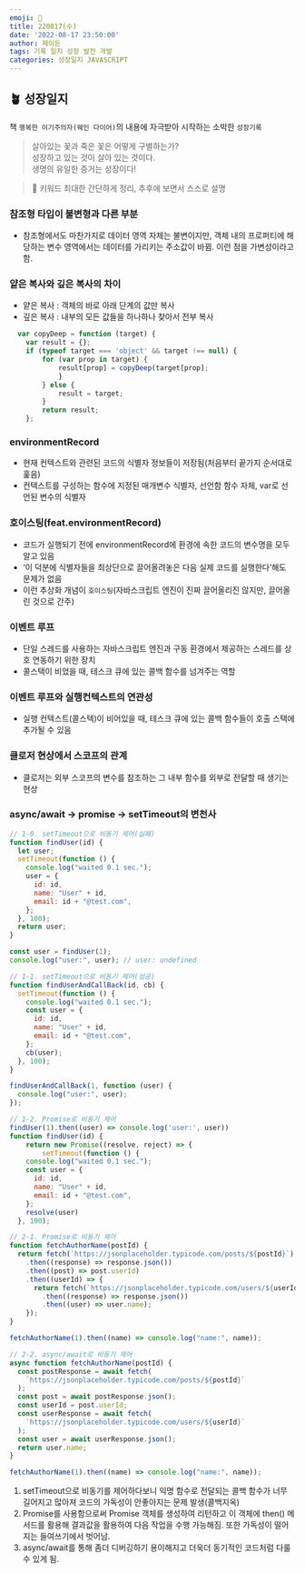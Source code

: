 ```yaml
---
emoji: 🌱
title: 220817(수)
date: '2022-08-17 23:50:00'
author: 제이든
tags: 기록 일지 성장 발전 개발
categories: 성장일지 JAVASCRIPT
---
```


## 🪴 성장일지

책 `행복한 이기주의자(웨인 다이어)`의 내용에 자극받아 시작하는 소박한 `성장기록`

> 살아있는 꽃과 죽은 꽃은 어떻게 구별하는가?<br/>
> 성장하고 있는 것이 살아 있는 것이다.<br/>
> 생명의 유일한 증거는 성장이다!

> 🌳 키워드
> 최대한 간단하게 정리, 추후에 보면서 스스로 설명

### 참조형 타입이 불변형과 다른 부분

- 참조형에서도 마찬가지로 데이터 영역 자체는 불변이지만, 객체 내의 프로퍼티에 해당하는 변수 영역에서는 데이터를 가리키는 주소값이 바뀜. 이런 점을 가변성이라고 함.

### 얕은 복사와 깊은 복사의 차이

- 얕은 복사 : 객체의 바로 아래 단계의 값만 복사
- 깊은 복사 : 내부의 모든 값들을 하나하나 찾아서 전부 복사

```js
  var copyDeep = function (target) {
  	var result = {};
  	if (typeof target === 'object' && target !== null) {
  		for (var prop in target) {
  			result[prop] = copyDeep(target[prop];
  			}
  		} else {
  			result = target;
  		}
  		return result;
  	};
```

### environmentRecord

- 현재 컨텍스트와 관련된 코드의 식별자 정보들이 저장됨(처음부터 끝가지 순서대로 훑음)
- 컨텍스트를 구성하는 함수에 지정된 매개변수 식별자, 선언함 함수 자체, var로 선언된 변수의 식별자

### 호이스팅(feat.environmentRecord)

- 코드가 실행되기 전에 environmentRecord에 환경에 속한 코드의 변수명을 모두 알고 있음
- ‘이 덕분에 식별자들을 최상단으로 끌어올려놓은 다음 실제 코드를 실행한다’해도 문제가 없음
- 이런 추상화 개념이 `호이스팅`(자바스크립트 엔진이 진짜 끌어올리진 않지만, 끌어올린 것으로 간주)

### 이벤트 루프

- 단일 스레드를 사용하는 자바스크립트 엔진과 구동 환경에서 제공하는 스레드를 상호 연동하기 위한 장치
- 콜스택이 비었을 때, 테스크 큐에 있는 콜백 함수를 넘겨주는 역할

### 이벤트 루프와 실행컨텍스트의 연관성

- 실행 컨텍스트(콜스텍)이 비어있을 때, 테스크 큐에 있는 콜백 함수들이 호출 스택에 추가될 수 있음

### 클로저 현상에서 스코프의 관계

- 클로저는 외부 스코프의 변수를 참조하는 그 내부 함수를 외부로 전달할 때 생기는 현상

### **async/await -> promise -> setTimeout의 변천사**

```js
// 1-0. setTimeout으로 비동기 제어(실패)
function findUser(id) {
  let user;
  setTimeout(function () {
    console.log("waited 0.1 sec.");
    user = {
      id: id,
      name: "User" + id,
      email: id + "@test.com",
    };
  }, 100);
  return user;
}

const user = findUser(1);
console.log("user:", user); // user: undefined

// 1-1. setTimeout으로 비동기 제어(성공)
function findUserAndCallBack(id, cb) {
  setTimeout(function () {
    console.log("waited 0.1 sec.");
    const user = {
      id: id,
      name: "User" + id,
      email: id + "@test.com",
    };
    cb(user);
  }, 100);
}

findUserAndCallBack(1, function (user) {
  console.log("user:", user);
});

// 1-2. Promise로 비동기 제어
findUser(1).then((user) => console.log('user:', user))
function findUser(id) {
	return new Promise((resolve, reject) => {
		setTimeout(function () {
    console.log("waited 0.1 sec.");
    const user = {
      id: id,
      name: "User" + id,
      email: id + "@test.com",
    };
    resolve(user)
  }, 100);

// 2-1. Promise로 비동기 제어
function fetchAuthorName(postId) {
  return fetch(`https://jsonplaceholder.typicode.com/posts/${postId}`)
    .then((response) => response.json())
    .then((post) => post.userId)
    .then((userId) => {
      return fetch(`https://jsonplaceholder.typicode.com/users/${userId}`)
        .then((response) => response.json())
        .then((user) => user.name);
    });
}

fetchAuthorName(1).then((name) => console.log("name:", name));

// 2-2. async/await로 비동기 제어
async function fetchAuthorName(postId) {
  const postResponse = await fetch(
    `https://jsonplaceholder.typicode.com/posts/${postId}`
  );
  const post = await postResponse.json();
  const userId = post.userId;
  const userResponse = await fetch(
    `https://jsonplaceholder.typicode.com/users/${userId}`
  );
  const user = await userResponse.json();
  return user.name;
}

fetchAuthorName(1).then((name) => console.log("name:", name));
```

1. setTimeout으로 비동기를 제어하다보니 익명 함수로 전달되는 콜백 함수가 너무 길어지고 많아져 코드의 가독성이 안좋아지는 문제 발생(콜백지옥)
2. Promise를 사용함으로써 Promise 객체를 생성하여 리턴하고 이 객체에 then() 메서드를 활용해 결과값을 활용하여 다음 작업을 수행 가능해짐. 또한 가독성이 떨어지는 들여쓰기에서 벗어남.
3. async/await를 통해 좀더 디버깅하기 용이해지고 더욱더 동기적인 코드처럼 다룰 수 있게 됨.

```toc

```
